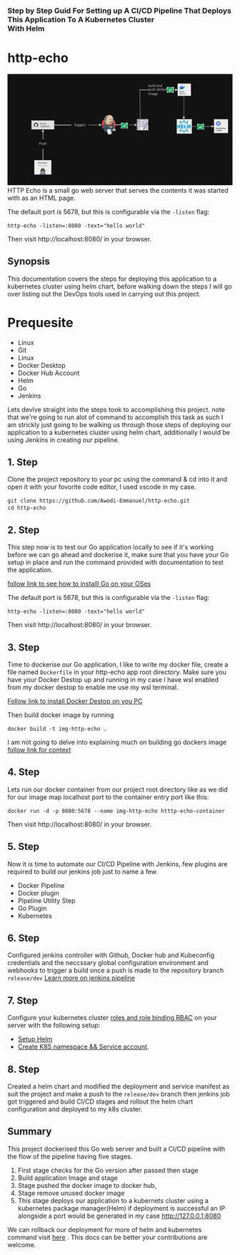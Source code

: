 <h3> Step by Step Guid For Setting up A CI/CD Pipeline That Deploys <br /> 
This Application To A Kubernetes Cluster <br /> 
With Helm</h3>

http-echo
=========

![alt text](image.png)
HTTP Echo is a small go web server that serves the contents it was started with
as an HTML page.

The default port is 5678, but this is configurable via the `-listen` flag:

```
http-echo -listen=:8080 -text="hello world"
```

Then visit http://localhost:8080/ in your browser.

## Synopsis
This documentation covers the steps for deploying this application to a kubernetes cluster using helm chart, before walking down the steps I will go over listing out the DevOps tools used in carrying out this project.


Prequesite
==========



- Linux
- Git
- Linux
- Docker Desktop
- Docker Hub Account
- Helm
- Go
- Jenkins

Lets devlve straight into the steps took to accomplishing this project. note that we're going to run alot of command to accomplish this task as such I am strickly just going to be walking us through those steps of deploying our application to a kubernetes cluster using helm chart, additionally I would be using Jenkins in creating our pipeline.

## 1. Step 

Clone the project repository to your pc using the command & cd into it and open it with your fovorite code editor, I used vscode in my case.

```
git clone https://github.com/Awodi-Emmanuel/http-echo.git
cd http-echo
```

## 2. Step 

This step now is to test our Go application locally to see if it's working before we can go ahead and dockerise it, make sure that you have your Go setup in place and run the command provided with documentation to test the application.

[follow link to see how to installl Go on your OSes](https://go.dev/doc/tutorial/getting-started#install)

The default port is 5678, but this is configurable via the `-listen` flag:

```
http-echo -listen=:8080 -text="hello world"
```

Then visit http://localhost:8080/ in your browser.

## 3. Step
Time to dockerise our Go application, I like to write my docker file, create a file named `Dockerfile` in your http-echo app root directory. Make sure you have your Docker Destop up and running in my case I have wsl enabled from my docker destop to enable me use my wsl terminal. 

[Follow link to install Docker Destop on you PC](https://docs.docker.com/desktop/install/windows-install/)

Then build docker image by running

```
docker build -t img-http-echo .
```
I am not going to delve into explaining much on building go dockers image [follow link for context](https://docs.docker.com/language/golang/build-images/)

## 4. Step

Lets run our docker container from our project root directory like as we did for our image map localhost port to the container entry port like this:

```
docker run -d -p 8080:5678 --name img-http-echo htttp-echo-container
```
Then visit http://localhost:8080/ in your browser.

## 5. Step

Now it is time to automate our CI/CD Pipeline with Jenkins, few plugins are required to build our jenkins job just to name a few. 

- Docker Pipeline
- Docker plugin
- Pipeline Utility Step
- Go Plugin
- Kubernetes

## 6. Step 

Configured jenkins controller with Github, Docker hub and Kubeconfig credentials and the neccssary global configuration environment and webhooks to trigger a build once a push is made to the repository branch ```release/dev``` [Learn more on jenkins pipeline](https://www.jenkins.io/doc/book/pipeline/)


## 7. Step
Configure your kubernetes cluster [roles and role binding RBAC](https://kubernetes.io/docs/reference/access-authn-authz/rbac/) on your server with the following setup:

- [Setup Helm](https://helm.sh/docs/intro/install/) 
- [Create K8S namespace && Service account](https://kubernetes.io/docs/reference/access-authn-authz/service-accounts-admin/#:~:text=In%20Kubernetes%2C%20service%20accounts%20are,tied%20to%20complex%20business%20processes).

## 8. Step
Created a helm chart and modified the deployment and service manifest as suit the project and make a push to the ```release/dev``` branch then jenkins job got triggered and build CI/CD stages and rollout the helm chart configuration and deployed to my k8s cluster. 


## Summary
This project dockerised this Go web server and built a CI/CD pipeline with the flow of the pipeline having five stages. 
1. First stage checks for the Go version after passed then stage 
2. Build application Image and stage 
3. Stage pushed the docker image to docker hub, 
4. Stage remove unused docker image  
5. This stage deploys our application to a kubernets cluster using a kubernetes package manager(Helm) if deployment is successful an IP alongside a port would be generated in my case  http://127.0.0.1:8080

We can rollback our deployment for more of helm and kubernetes command visit [here](https://helm.sh/docs/helm/) .
This docs can be better your contributions are welcome.